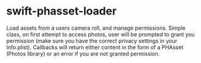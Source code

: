 # swift-phasset-loader
Load assets from a users camera roll, and manage permissions. Simple class, on first attempt to access photos, user will be prompted to grant you permission (make sure you have the correct privacy settings in your Info.plist). Callbacks will return either content in the form of a PHAsset (Photos library) or an error if you are not granted permission.
